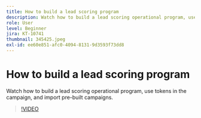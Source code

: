 ```yaml
---
title: How to build a lead scoring program
description: Watch how to build a lead scoring operational program, use tokens in the campaign, and import pre-built campaigns.
role: User
level: Beginner
jira: KT-10741
thumbnail: 345425.jpeg
exl-id: ee60e851-afc0-4094-8131-9d3593f73dd8
---
```

# How to build a lead scoring program

Watch how to build a lead scoring operational program, use tokens in the campaign, and import pre-built campaigns.

>[!VIDEO](https://video.tv.adobe.com/v/345425/?quality=12&learn=on)
